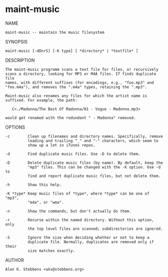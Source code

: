 maint-music
===========

NAME

    maint-music -- maintain the music filesystem

SYNOPSIS

    maint-music [-dDnrS] [-K type] [ *directory* | *textfile* ]

DESCRIPTION

    The maint-music programm scans a text file for files, or recursively
    scans a directory, looking for MP3 or M4A files. If finds duplicate file
    names, with different suffixes (for encodings, e.g., "foo.mp3" and
    "foo.m4a"), and removes the ".m4a" types, retaining the ".mp3".

    Maint-music also renames any files for which the artist name is
    suffixed. For example, the path:

       C<./Madonna/The Best Of Madonna/01 - Vogue - Madonna.mp3>

    would get renamed with the redundant " - Madonna" removed.

OPTIONS

    -c        Clean up filenames and directory names. Specifically, remove
              leading and trailing "_" and "-" characters, which seem to
              show up a lot in iTunes repos.

    -d        Find duplicate music files. Use -D to delete them.

    -D        Delete duplicate music files (by name). By default, keep the
              "mp3" files. This can be changed with the -K option. Use -d to
              find and report duplicate music files, but not delete them.

    -h        Show this help.

    -K *type* Keep music files of *type*, where *type* can be one of "mp3",
              "m4a", or "wma".

    -n        Show the commands, but don't actually do them.

    -r        Recurse within the named directory. Without this option, only
              the top level files are scanned; subdirectories are ignored.

    -S        Ignore the size when deciding whether or not to keep a
              duplicate file. Normally, duplicates are removed only if their
              size matches exactly.

AUTHOR

    Alan K. Stebbens <aks@stebbens.org>

